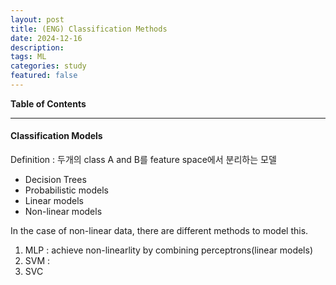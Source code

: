 ```yaml
---
layout: post
title: (ENG) Classification Methods
date: 2024-12-16
description: 
tags: ML
categories: study
featured: false
---
```

**Table of Contents**

---

#### Classification Models
Definition : 두개의 class A and B를 feature space에서 분리하는 모델

- Decision Trees
- Probabilistic models
- Linear models
- Non-linear models

In the case of non-linear data, there are different methods to model this.

1. MLP : achieve non-linearlity by combining perceptrons(linear models)
2. SVM :
3. SVC